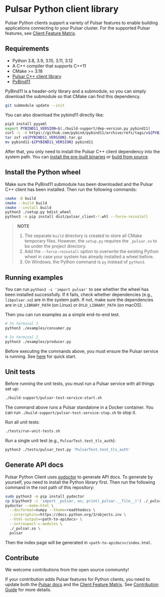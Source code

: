 <!--

    Licensed to the Apache Software Foundation (ASF) under one
    or more contributor license agreements.  See the NOTICE file
    distributed with this work for additional information
    regarding copyright ownership.  The ASF licenses this file
    to you under the Apache License, Version 2.0 (the
    "License"); you may not use this file except in compliance
    with the License.  You may obtain a copy of the License at

      http://www.apache.org/licenses/LICENSE-2.0

    Unless required by applicable law or agreed to in writing,
    software distributed under the License is distributed on an
    "AS IS" BASIS, WITHOUT WARRANTIES OR CONDITIONS OF ANY
    KIND, either express or implied.  See the License for the
    specific language governing permissions and limitations
    under the License.

-->

# Pulsar Python client library

Pulsar Python clients support a variety of Pulsar features to enable building applications connecting to your Pulsar cluster. For the supported Pulsar features, see [Client Feature Matrix](https://pulsar.apache.org/client-feature-matrix/).

## Requirements

- Python 3.8, 3.9, 3.10, 3.11, 3.12
- A C++ compiler that supports C++11
- CMake >= 3.18
- [Pulsar C++ client library](https://github.com/apache/pulsar-client-cpp)
- [PyBind11](https://github.com/pybind/pybind11)

PyBind11 is a header-only library and a submodule, so you can simply download the submodule so that CMake can find this dependency.

```bash
git submodule update --init
```

You can also download the pybind11 directly like:

```bash
pip3 install pyyaml
export PYBIND11_VERSION=$(./build-support/dep-version.py pybind11)
curl -L -O https://github.com/pybind/pybind11/archive/refs/tags/v${PYBIND11_VERSION}.tar.gz
tar zxf v${PYBIND11_VERSION}.tar.gz
mv pybind11-${PYBIND11_VERSION} pybind11
```

After that, you only need to install the Pulsar C++ client dependency into the system path. You can [install the pre-built binaries](https://pulsar.apache.org/docs/next/client-libraries-cpp/#installation) or [build from source](https://github.com/apache/pulsar-client-cpp#compilation).

## Install the Python wheel

Make sure the PyBind11 submodule has been downloaded and the Pulsar C++ client has been installed. Then run the following commands:

```bash
cmake -B build
cmake --build build
cmake --install build
python3 ./setup.py bdist_wheel
python3 -m pip install dist/pulsar_client-*.whl --force-reinstall
```

> **NOTE**
>
> 1. The separate `build` directory is created to store all CMake temporary files. However, the `setup.py` requires the `_pulsar.so` to be under the project directory.
> 2. Add the `--force-reinstall` option to overwrite the existing Python wheel in case your system has already installed a wheel before.
> 3. On Windows, the Python command is `py` instead of `python3`.

## Running examples

You can run `python3 -c 'import pulsar'` to see whether the wheel has been installed successfully. If it fails, check whether dependencies (e.g., `libpulsar.so`) are in the system path. If not, make sure the dependencies are in `LD_LIBRARY_PATH` (on Linux) or `DYLD_LIBRARY_PATH` (on macOS).

Then you can run examples as a simple end-to-end test.

```bash
# In terminal 1
python3 ./examples/consumer.py
```

```bash
# In terminal 2
python3 ./examples/producer.py
```

Before executing the commands above, you must ensure the Pulsar service is running. See [here](https://pulsar.apache.org/docs/getting-started-standalone) for quick start.

## Unit tests

Before running the unit tests, you must run a Pulsar service with all things set up:

```bash
./build-support/pulsar-test-service-start.sh
```

The command above runs a Pulsar standalone in a Docker container. You can run `./build-support/pulsar-test-service-stop.sh` to stop it.

Run all unit tests:

```bash
./tests/run-unit-tests.sh
```

Run a single unit test (e.g., `PulsarTest.test_tls_auth`):

```bash
python3 ./tests/pulsar_test.py 'PulsarTest.test_tls_auth'
```

## Generate API docs

Pulsar Python Client uses [pydoctor](https://github.com/twisted/pydoctor) to generate API docs. To generate by yourself, you need to install the Python library first. Then run the following command in the root path of this repository:

```bash
sudo python3 -m pip install pydoctor
cp $(python3 -c 'import _pulsar, os; print(_pulsar.__file__)') ./_pulsar.so
pydoctor --make-html \
  --docformat=numpy --theme=readthedocs \
  --intersphinx=https://docs.python.org/3/objects.inv \
  --html-output=<path-to-apidocs> \
  --introspect-c-modules \
  ./_pulsar.so \
  pulsar
```

Then the index page will be generated in `<path-to-apidocs>/index.html`.

## Contribute

We welcome contributions from the open source community!

If your contribution adds Pulsar features for Python clients, you need to update both the [Pulsar docs](https://pulsar.apache.org/docs/client-libraries/) and the [Client Feature Matrix](https://pulsar.apache.org/client-feature-matrix/). See [Contribution Guide](https://pulsar.apache.org/contribute/site-intro/#pages) for more details.
